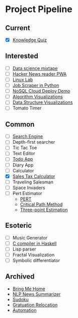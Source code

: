 # Project Pipeline

## Current
* [x] [Knowledge Quiz](https://elainechan.github.io/rote)

## Interested
* [ ] [Data science mixtape](https://www.thinkful.com/learn/track/data-scientist/)
* [ ] [Hacker News reader PWA](https://hnpwa.com/)
* [ ] [Linux Lab](./linux-lab.md)
* [ ] [Job Scraper in Python](https://medium.com/@msalmon00/web-scraping-job-postings-from-indeed-96bd588dcb4b)
* [ ] [NoSQL Cloud Deploy Demo](https://github.com/elainechan/notes/blob/master/Devops/deployment-demo.md)
* [ ] [Algorithm Visualizations](https://bost.ocks.org/mike/algorithms/)
* [ ] [Data Structure Visualizations](http://www.cs.usfca.edu/~galles/visualization/Algorithms.html)
* [ ] Tomato Timer

## Common
* [ ] [Search Engine](https://blog.kabir.ml/posts/inside-wade)
* [ ] Depth-first searcher
* [ ] Tic Tac Toe
* [ ] Text Editor
* [ ] [Todo App](http://todomvc.com/)
* [ ] Diary App
* [ ] Calculator
* [x] [Sales Tax Calculator](https://github.com/elainechan/sales-tax-calculator)
* [ ] Traveling Salesman
* [ ] Space Invaders
* [ ] Pert Estimator
    * [PERT](https://en.wikipedia.org/wiki/Program_evaluation_and_review_technique)
    * [Critical Path Method](https://en.wikipedia.org/wiki/Critical_path_method)
    * [Three-point Estimation](https://en.wikipedia.org/wiki/Three-point_estimation)

## Esoteric
* [ ] Music Generator
* [ ] [C compiler in Haskell](https://news.ycombinator.com/item?id=15821899)
* [ ] Lisp parser
* [ ] Fractal Visualization
* [ ] Symbolic differentiator

## Archived
* [Bring Me Home](https://github.com/elainechan/bringmehome)
* [NLP News Summarizer](https://github.com/elainechan/lampedo)
* [Sudoku](https://github.com/elainechan/sudoku)
* [Gratuation Relocation](https://github.com/elainechan/graduation)
* [Automation](https://github.com/elainechan/automation)
